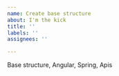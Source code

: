 ```yaml
---
name: Create base structure
about: I'm the kick
title: ''
labels: ''
assignees: ''

---
```


Base structure, Angular, Spring, Apis
